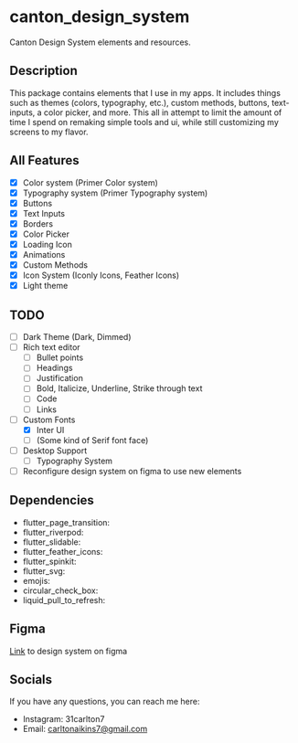 # canton_design_system

Canton Design System elements and resources.

## Description
This package contains elements that I use in my apps. It includes things such as themes (colors, typography, etc.), custom methods, buttons, text-inputs, a color picker, and more. This all in attempt to limit the amount of time I spend on remaking simple tools and ui, while still customizing my screens to my flavor.

## All Features
- [X] Color system (Primer Color system)
- [X] Typography system (Primer Typography system)
- [X] Buttons
- [X] Text Inputs
- [X] Borders
- [X] Color Picker
- [X] Loading Icon
- [X] Animations
- [X] Custom Methods
- [X] Icon System (Iconly Icons, Feather Icons)
- [X] Light theme

## TODO
- [ ] Dark Theme (Dark, Dimmed)
- [ ] Rich text editor
  - [ ] Bullet points
  - [ ] Headings
  - [ ] Justification
  - [ ] Bold, Italicize, Underline, Strike through text
  - [ ] Code
  - [ ] Links
- [ ] Custom Fonts
    - [X] Inter UI
    - [ ] (Some kind of Serif font face)
- [ ] Desktop Support
    - [ ] Typography System
- [ ] Reconfigure design system on figma to use new elements

## Dependencies
- flutter_page_transition: 
- flutter_riverpod:
- flutter_slidable:
- flutter_feather_icons:
- flutter_spinkit:
- flutter_svg:
- emojis:
- circular_check_box:
- liquid_pull_to_refresh:

## Figma
[Link](https://www.figma.com/file/CNpY1mP3jfeAUPW3Dhf3l5/Canton-Design-System?node-id=0%3A1) to design system on figma

## Socials
If you have any questions, you can reach me here:

- Instagram: 31carlton7
- Email: carltonaikins7@gmail.com
